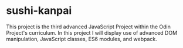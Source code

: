 # sushi-kanpai

This project is the third advanced JavaScript Project within the Odin Project's curriculum. In this project I will display use of advanced DOM manipulation, JavaScript classes, ES6 modules, and webpack.
